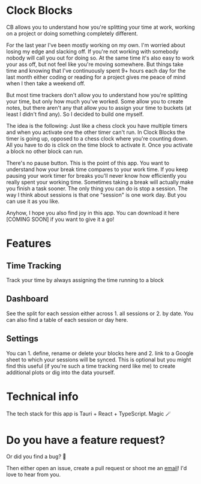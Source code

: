 # Clock Blocks

CB allows you to understand how you're splitting your time at work, working on a project or doing something completely different. 

For the last year I've been mostly working on my own. I'm worried about losing my edge and slacking off. If you're not working with somebody nobody will call you out for doing so. At the same time it's also easy to work your ass off, but not feel like you're moving somewhere. But things take time and knowing that I've continuously spent 9+ hours each day for the last month either coding or reading for a project gives me peace of mind when I then take a weekend off. 

But most time trackers don't allow you to understand how you're splitting your time, but only how much you've worked. Some allow you to create notes, but there aren't any that allow you to assign your time to buckets (at least I didn't find any). So I decided to build one myself.

The idea is the following: Just like a chess clock you have multiple timers and when you activate one the other timer can't run. In Clock Blocks the timer is going up, opposed to a chess clock where you're counting down. All you have to do is click on the time block to activate it. Once you activate a block no other block can run. 

There's no pause button. This is the point of this app. You want to understand how your break time compares to your work time. If you keep pausing your work timer for breaks you'll never know how efficiently you really spent your working time. Sometimes taking a break will actually make you finish a task sooner. The only thing you can do is stop a session. The way I think about sessions is that one "session" is one work day. But you can use it as you like. 

Anyhow, I hope you also find joy in this app. You can download it here [COMING SOON] if you want to give it a go!

# Features

## Time Tracking
Track your time by always assigning the time running to a block

## Dashboard
See the split for each session either across 1. all sessions or 2. by date. You can also find a table of each session or day here.

## Settings
You can 1. define, rename or delete your blocks here and 2. link to a Google sheet to which your sessions will be synced. This is optional but you might find this useful (if you're such a time tracking nerd like me) to create additional plots or dig into the data yourself.

# Technical info 
The tech stack for this app is Tauri + React + TypeScript. Magic 🪄

# Do you have a feature request?
Or did you find a bug? 🐛

Then either open an issue, create a pull request or shoot me an [email](mailto:dominique.c.a.paul@gmail.com)! I'd love to hear from you.
